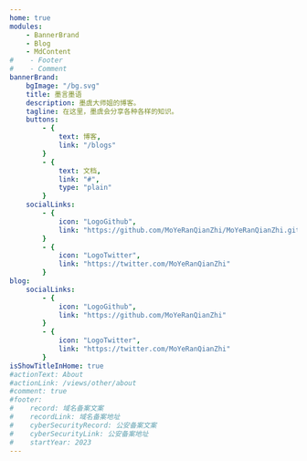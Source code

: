 ```yaml
---
home: true
modules:
    - BannerBrand
    - Blog
    - MdContent
#    - Footer
#    - Comment
bannerBrand:
    bgImage: "/bg.svg"
    title: 墨言墨语
    description: 墨虞大师姐的博客。
    tagline: 在这里，墨虞会分享各种各样的知识。
    buttons:
        - {
            text: 博客,
            link: "/blogs"
        }
        - { 
            text: 文档,
            link: "#",
            type: "plain"
        }
    socialLinks:
        - {
            icon: "LogoGithub",
            link: "https://github.com/MoYeRanQianZhi/MoYeRanQianZhi.github.io"
        }
        - {
            icon: "LogoTwitter",
            link: "https://twitter.com/MoYeRanQianZhi"
        }
blog:
    socialLinks:
        - {
            icon: "LogoGithub",
            link: "https://github.com/MoYeRanQianZhi"
        }
        - {
            icon: "LogoTwitter",
            link: "https://twitter.com/MoYeRanQianZhi"
        }
isShowTitleInHome: true
#actionText: About
#actionLink: /views/other/about
#comment: true
#footer:
#    record: 域名备案文案
#    recordLink: 域名备案地址
#    cyberSecurityRecord: 公安备案文案
#    cyberSecurityLink: 公安备案地址
#    startYear: 2023
---
```

